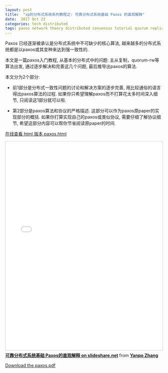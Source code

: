 ```yaml
---
layout: post
title:  "xp的分布式系统系列教程之: 可靠分布式系统基础 Paxos 的直观解释"
date:  2017 Oct 22
categories: tech distributed
tags: paxos network theory distributed consensus tutorial quorum replication brainhole
---
```


Paxos 已经逐渐被承认是分布式系统中不可缺少的核心算法,
越来越多的分布式系统都是以paxos或其变种来达到强一致性的.

本文是一篇paxos入门教程, 从基本的分布式中的问题:
主从复制，quorum-rw等算法出发,
通过逐步解决和完善这几个问题, 最后推导出paxos的算法.

本文分为2个部分:

-   前1部分是分布式一致性问题的讨论和解决方案的逐步完善,
    用比较通俗的语言得出paxos算法的过程.
    如果你只希望理解paxos而不打算花太多时间深入细节, 只阅读这1部分就可以啦.

-   第2部分是paxos算法和协议的严格描述.
    这部分可以作为paxos原paper的实现部分的概括.
    如果你打算实现自己的paxos或类似协议, 需要仔细了解协议细节,
    希望这部分内容可以帮你节省阅读原paper的时间.
<!--more-->

<p><a href="/post-res/paxos-slide/pdf/paxos.html">在线查看 html 版本 paxos.html</a></p>

<iframe src="/post-res/paxos-slide/pdf/paxos.html"
        width="800"
        height="668"
        frameborder="0"
        marginwidth="0"
        marginheight="0"
        scrolling="no"
        style="border:1px solid #CCC; border-width:1px; margin-bottom:5px; max-width: 100%;"
        allowfullscreen> </iframe>

<div style="margin-bottom:5px">
    <strong> <a
        href="//www.slideshare.net/drmingdrmer/paxos-51731377" title="可靠分布式系统基础 Paxos的直观解释"
        target="_blank">可靠分布式系统基础 Paxos的直观解释 on slideshare.net</a>
    </strong>
    from
    <strong><a href="//www.slideshare.net/drmingdrmer" target="_blank">Yanpo Zhang</a></strong>
</div>

<p><a href="/post-res/paxos-slide/pdf/paxos.pdf">Download the paxos.pdf</a></p>
